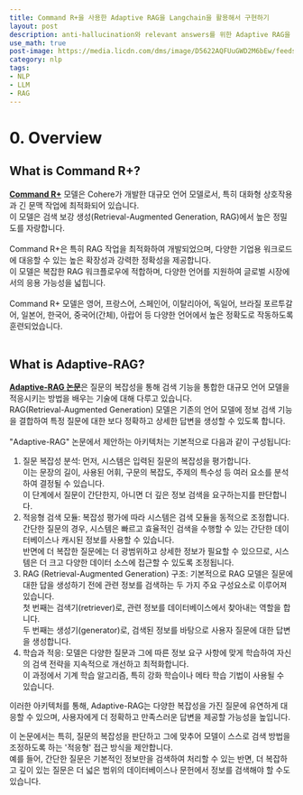 ```yaml
---
title: Command R+을 사용한 Adaptive RAG을 Langchain을 활용해서 구현하기
layout: post
description: anti-hallucination와 relevant answers를 위한 Adaptive RAG을 구현하기 위해 Command R+을 사용하고, Langchain을 활용하여 구현하는 방법을 소개합니다.
use_math: true
post-image: https://media.licdn.com/dms/image/D5622AQFUuGWD2M6bEw/feedshare-shrink_2048_1536/0/1712254525802?e=1717027200&v=beta&t=o3w2wg2A_F45hW0fxlIDh6qivP1kypijipsCAXRmur4
category: nlp
tags:
- NLP
- LLM
- RAG
---
```


# 0. Overview
## What is Command R+?
[**Command R+**](https://huggingface.co/CohereForAI/c4ai-command-r-plus) 모델은 Cohere가 개발한 대규모 언어 모델로서, 특히 대화형 상호작용과 긴 문맥 작업에 최적화되어 있습니다.<br> 
이 모델은 검색 보강 생성(Retrieval-Augmented Generation, RAG)에서 높은 정밀도를 자랑합니다​​.<br> 
<br> 
Command R+은 특히 RAG 작업을 최적화하여 개발되었으며, 다양한 기업용 워크로드에 대응할 수 있는 높은 확장성과 강력한 정확성을 제공합니다.<br> 
이 모델은 복잡한 RAG 워크플로우에 적합하며, 다양한 언어를 지원하여 글로벌 시장에서의 응용 가능성을 넓힙니다.<br> 
<br>
Command R+ 모델은 영어, 프랑스어, 스페인어, 이탈리아어, 독일어, 브라질 포르투갈어, 일본어, 한국어, 중국어(간체), 아랍어 등 다양한 언어에서 높은 정확도로 작동하도록 훈련되었습니다.<br>
<br>

## What is Adaptive-RAG?
[**Adaptive-RAG 논문**](https://arxiv.org/abs/2403.14403)은 질문의 복잡성을 통해 검색 기능을 통합한 대규모 언어 모델을 적응시키는 방법을 배우는 기술에 대해 다루고 있습니다.<br> 
RAG(Retrieval-Augmented Generation) 모델은 기존의 언어 모델에 정보 검색 기능을 결합하여 특정 질문에 대한 보다 정확하고 상세한 답변을 생성할 수 있도록 합니다.<br>
<br>
"Adaptive-RAG" 논문에서 제안하는 아키텍처는 기본적으로 다음과 같이 구성됩니다:<br>

1. 질문 복잡성 분석: 먼저, 시스템은 입력된 질문의 복잡성을 평가합니다.<br> 
이는 문장의 길이, 사용된 어휘, 구문의 복잡도, 주제의 특수성 등 여러 요소를 분석하여 결정될 수 있습니다.<br> 
이 단계에서 질문이 간단한지, 아니면 더 깊은 정보 검색을 요구하는지를 판단합니다.<br>
2. 적응형 검색 모듈: 복잡성 평가에 따라 시스템은 검색 모듈을 동적으로 조정합니다.<br> 
간단한 질문의 경우, 시스템은 빠르고 효율적인 검색을 수행할 수 있는 간단한 데이터베이스나 캐시된 정보를 사용할 수 있습니다.<br> 
반면에 더 복잡한 질문에는 더 광범위하고 상세한 정보가 필요할 수 있으므로, 시스템은 더 크고 다양한 데이터 소스에 접근할 수 있도록 조정됩니다.<br>
3. RAG (Retrieval-Augmented Generation) 구조: 기본적으로 RAG 모델은 질문에 대한 답을 생성하기 전에 관련 정보를 검색하는 두 가지 주요 구성요소로 이루어져 있습니다.<br> 
첫 번째는 검색기(retriever)로, 관련 정보를 데이터베이스에서 찾아내는 역할을 합니다.<br> 
두 번째는 생성기(generator)로, 검색된 정보를 바탕으로 사용자 질문에 대한 답변을 생성합니다.<br>
4. 학습과 적응: 모델은 다양한 질문과 그에 따른 정보 요구 사항에 맞게 학습하여 자신의 검색 전략을 지속적으로 개선하고 최적화합니다.<br> 
이 과정에서 기계 학습 알고리즘, 특히 강화 학습이나 메타 학습 기법이 사용될 수 있습니다.<br>

이러한 아키텍처를 통해, Adaptive-RAG는 다양한 복잡성을 가진 질문에 유연하게 대응할 수 있으며, 사용자에게 더 정확하고 만족스러운 답변을 제공할 가능성을 높입니다.<br>

이 논문에서는 특히, 질문의 복잡성을 판단하고 그에 맞추어 모델이 스스로 검색 방법을 조정하도록 하는 '적응형' 접근 방식을 제안합니다.<br> 예를 들어, 간단한 질문은 기본적인 정보만을 검색하여 처리할 수 있는 반면, 더 복잡하고 깊이 있는 질문은 더 넓은 범위의 데이터베이스나 문헌에서 정보를 검색해야 할 수도 있습니다.<br>














